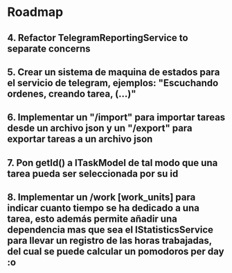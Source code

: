 # Roadmap
## 4. Refactor TelegramReportingService to separate concerns
## 5. Crear un sistema de maquina de estados para el servicio de telegram, ejemplos: "Escuchando ordenes, creando tarea, (...)"
## 6. Implementar un "/import" para importar tareas desde un archivo json y un "/export" para exportar tareas a un archivo json
## 7. Pon getId() a ITaskModel de tal modo que una tarea pueda ser seleccionada por su id
## 8. Implementar un /work [work_units] para indicar cuanto tiempo se ha dedicado a una tarea, esto además permite añadir una dependencia mas que sea el IStatisticsService para llevar un registro de las horas trabajadas, del cual se puede calcular un pomodoros per day :o

